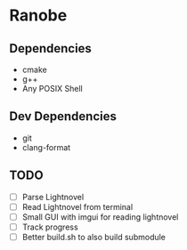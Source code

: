 # Ranobe

## Dependencies

- cmake
- g++
- Any POSIX Shell

## Dev Dependencies

- git
- clang-format

## TODO

- [ ] Parse Lightnovel
- [ ] Read Lightnovel from terminal
- [ ] Small GUI with imgui for reading lightnovel
- [ ] Track progress
- [ ] Better build.sh to also build submodule
